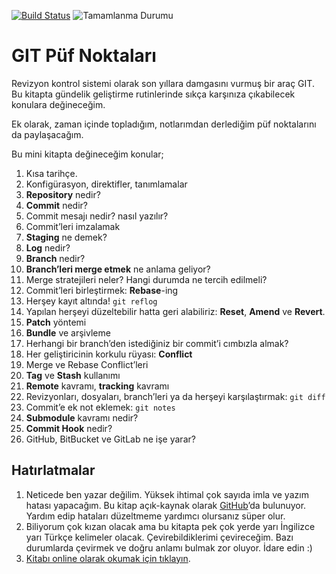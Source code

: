 [![Build Status](https://www.gitbook.com/button/status/book/vigo/git-puf-noktalari)](https://www.gitbook.io/book/vigo/git-puf-noktalari/activity)
![Tamamlanma Durumu](http://progressed.io/bar/25?title=progress)

# GIT Püf Noktaları

Revizyon kontrol sistemi olarak son yıllara damgasını vurmuş bir araç GIT.
Bu kitapta gündelik geliştirme rutinlerinde sıkça karşınıza çıkabilecek
konulara değineceğim.

Ek olarak, zaman içinde topladığım, notlarımdan derlediğim püf noktalarını da
paylaşacağım.


Bu mini kitapta değineceğim konular;

1. Kısa tarihçe.
1. Konfigürasyon, direktifler, tanımlamalar
1. **Repository** nedir?
1. **Commit** nedir?
1. Commit mesajı nedir? nasıl yazılır?
1. Commit’leri imzalamak
1. **Staging** ne demek?
1. **Log** nedir?
1. **Branch** nedir?
1. **Branch’leri merge etmek** ne anlama geliyor?
1. Merge stratejileri neler? Hangi durumda ne tercih edilmeli?
1. Commit’leri birleştirmek: **Rebase**-ing
1. Herşey kayıt altında! `git reflog`
1. Yapılan herşeyi düzeltebilir hatta geri alabiliriz: **Reset**, **Amend** ve **Revert**.
1. **Patch** yöntemi
1. **Bundle** ve arşivleme
1. Herhangi bir branch’den istediğiniz bir commit’i cımbızla almak?
1. Her geliştiricinin korkulu rüyası: **Conflict**
1. Merge ve Rebase Conflict’leri
1. **Tag** ve **Stash** kullanımı
1. **Remote** kavramı, **tracking** kavramı
1. Revizyonları, dosyaları, branch’leri ya da herşeyi karşılaştırmak: `git diff`
1. Commit’e ek not eklemek: `git notes`
1. **Submodule** kavramı nedir?
1. **Commit Hook** nedir?
1. GitHub, BitBucket ve GitLab ne işe yarar?

## Hatırlatmalar

1. Neticede ben yazar değilim. Yüksek ihtimal çok sayıda imla ve yazım hatası
yapacağım. Bu kitap açık-kaynak olarak [GitHub][2]’da bulunuyor. Yardım edip
hataları düzeltmeme yardımcı olursanız süper olur. 
1. Biliyorum çok kızan olacak ama bu kitapta pek çok yerde yarı İngilizce yarı
Türkçe kelimeler olacak. Çevirebildiklerimi çevireceğim. Bazı durumlarda
çevirmek ve doğru anlamı bulmak zor oluyor. İdare edin :)
1. [Kitabı online olarak okumak için tıklayın][1].

[1]: http://vigo.gitbooks.io/git-puf-noktalari/
[2]: https://github.com/vigo/git-puf-noktalari

